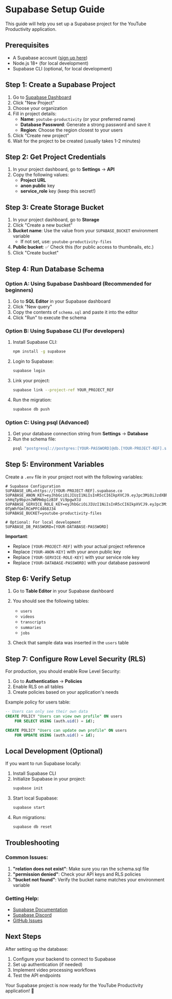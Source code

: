 # Supabase Setup Guide

This guide will help you set up a Supabase project for the YouTube Productivity application.

## Prerequisites

- A Supabase account ([sign up here](https://supabase.com))
- Node.js 18+ (for local development)
- Supabase CLI (optional, for local development)

## Step 1: Create a Supabase Project

1. Go to [Supabase Dashboard](https://app.supabase.com)
2. Click "New Project"
3. Choose your organization
4. Fill in project details:
   - **Name**: `youtube-productivity` (or your preferred name)
   - **Database Password**: Generate a strong password and save it
   - **Region**: Choose the region closest to your users
5. Click "Create new project"
6. Wait for the project to be created (usually takes 1-2 minutes)

## Step 2: Get Project Credentials

1. In your project dashboard, go to **Settings** → **API**
2. Copy the following values:
   - **Project URL**
   - **anon public** key
   - **service_role** key (keep this secret!)

## Step 3: Create Storage Bucket

1. In your project dashboard, go to **Storage**
2. Click "Create a new bucket"
3. **Bucket name**: Use the value from your `SUPABASE_BUCKET` environment variable
   - If not set, use: `youtube-productivity-files`
4. **Public bucket**: ✅ Check this (for public access to thumbnails, etc.)
5. Click "Create bucket"

## Step 4: Run Database Schema

### Option A: Using Supabase Dashboard (Recommended for beginners)

1. Go to **SQL Editor** in your Supabase dashboard
2. Click "New query"
3. Copy the contents of `schema.sql` and paste it into the editor
4. Click "Run" to execute the schema

### Option B: Using Supabase CLI (For developers)

1. Install Supabase CLI:
   ```bash
   npm install -g supabase
   ```

2. Login to Supabase:
   ```bash
   supabase login
   ```

3. Link your project:
   ```bash
   supabase link --project-ref YOUR_PROJECT_REF
   ```

4. Run the migration:
   ```bash
   supabase db push
   ```

### Option C: Using psql (Advanced)

1. Get your database connection string from **Settings** → **Database**
2. Run the schema file:
   ```bash
   psql "postgresql://postgres:[YOUR-PASSWORD]@db.[YOUR-PROJECT-REF].supabase.co:5432/postgres" -f schema.sql
   ```

## Step 5: Environment Variables

Create a `.env` file in your project root with the following variables:

```env
# Supabase Configuration
SUPABASE_URL=https://[YOUR-PROJECT-REF].supabase.co
SUPABASE_ANON_KEY=eyJhbGciOiJIUzI1NiIsInR5cCI6IkpXVCJ9.eyJpc3MiOiJzdXBhYmFzZSIsInJlZiI6InN1eWV5cGxhZG56ZGJiZnB1b2V3Iiwicm9sZSI6ImFub24iLCJpYXQiOjE3NTcyMjI1MjMsImV4cCI6MjA3Mjc5ODUyM30.NSj4ykYyk-xhHqTp9bpznJWRMmbp1zB3F_Vi9pgwXlU
SUPABASE_SERVICE_ROLE_KEY=eyJhbGciOiJIUzI1NiIsInR5cCI6IkpXVCJ9.eyJpc3MiOiJzdXBhYmFzZSIsInJlZiI6InN1eWV5cGxhZG56ZGJiZnB1b2V3Iiwicm9sZSI6InNlcnZpY2Vfcm9sZSIsImlhdCI6MTc1NzIyMjUyMywiZXhwIjoyMDcyNzk4NTIzfQ.OoVLUdVYcXdELOBQHsoo-0TpWhfGmlRCmPFCd468J34
SUPABASE_BUCKET=youtube-productivity-files

# Optional: For local development
SUPABASE_DB_PASSWORD=[YOUR-DATABASE-PASSWORD]
```

**Important**: 
- Replace `[YOUR-PROJECT-REF]` with your actual project reference
- Replace `[YOUR-ANON-KEY]` with your anon public key
- Replace `[YOUR-SERVICE-ROLE-KEY]` with your service role key
- Replace `[YOUR-DATABASE-PASSWORD]` with your database password

## Step 6: Verify Setup

1. Go to **Table Editor** in your Supabase dashboard
2. You should see the following tables:
   - `users`
   - `videos`
   - `transcripts`
   - `summaries`
   - `jobs`

3. Check that sample data was inserted in the `users` table

## Step 7: Configure Row Level Security (RLS)

For production, you should enable Row Level Security:

1. Go to **Authentication** → **Policies**
2. Enable RLS on all tables
3. Create policies based on your application's needs

Example policy for users table:
```sql
-- Users can only see their own data
CREATE POLICY "Users can view own profile" ON users
    FOR SELECT USING (auth.uid() = id);

CREATE POLICY "Users can update own profile" ON users
    FOR UPDATE USING (auth.uid() = id);
```

## Local Development (Optional)

If you want to run Supabase locally:

1. Install Supabase CLI
2. Initialize Supabase in your project:
   ```bash
   supabase init
   ```
3. Start local Supabase:
   ```bash
   supabase start
   ```
4. Run migrations:
   ```bash
   supabase db reset
   ```

## Troubleshooting

### Common Issues:

1. **"relation does not exist"**: Make sure you ran the schema.sql file
2. **"permission denied"**: Check your API keys and RLS policies
3. **"bucket not found"**: Verify the bucket name matches your environment variable

### Getting Help:

- [Supabase Documentation](https://supabase.com/docs)
- [Supabase Discord](https://discord.supabase.com)
- [GitHub Issues](https://github.com/supabase/supabase/issues)

## Next Steps

After setting up the database:

1. Configure your backend to connect to Supabase
2. Set up authentication (if needed)
3. Implement video processing workflows
4. Test the API endpoints

Your Supabase project is now ready for the YouTube Productivity application! 🚀
